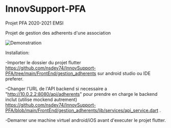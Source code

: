 # InnovSupport-PFA
Projet PFA 2020-2021 EMSI

Projet de gestion des adherents d'une association



![Demonstration](https://s2.gifyu.com/images/2021-01-03_20-02-18.gif)



Installation:

-Importer le dossier du projet flutter https://github.com/nsdev74/InnovSupport-PFA/tree/main/FrontEnd/gestion_adherents sur android studio ou IDE preferer.

-Changer l'URL de l'API backend si necessaire a "http://10.0.2.2:8080/api/adherents" pour prendre en charge le backend inclut
 (utilise mockend autrement) https://github.com/nsdev74/InnovSupport-PFA/blob/main/FrontEnd/gestion_adherents/lib/services/api_service.dart .

-Demarrer une machine virtuel android/iOS avant d'executer le projet flutter.
